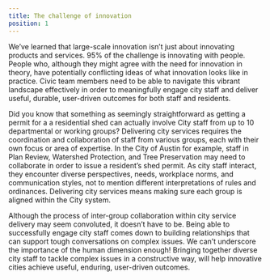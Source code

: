 ```yaml
---
title: The challenge of innovation
position: 1
---
```


We’ve learned that large-scale innovation isn’t just about innovating products and services. 95% of the challenge is innovating with people. People who, although they might agree with the need for innovation in theory, have potentially conflicting ideas of what innovation looks like in practice. Civic team members need to be able to navigate this vibrant landscape effectively in order to meaningfully engage city staff and deliver useful, durable, user-driven outcomes for both staff and residents.

Did you know that something as seemingly straightforward as getting a permit for a a residential shed can actually involve City staff from up to 10 departmental or working groups? Delivering city services requires the coordination and collaboration of staff from various groups, each with their own focus or area of expertise. In the City of Austin for example, staff in Plan Review, Watershed Protection, and Tree Preservation may need to collaborate in order to issue a resident’s shed permit. As city staff interact, they encounter diverse perspectives, needs, workplace norms, and communication styles, not to mention different interpretations of rules and ordinances. Delivering city services means making sure each group is aligned within the City system.

Although the process of inter-group collaboration within city service delivery may seem convoluted, it doesn’t have to be. Being able to successfully engage city staff comes down to building relationships that can support tough conversations on complex issues. We can’t underscore the importance of the human dimension enough! Bringing together diverse city staff to tackle complex issues in a constructive way, will help innovative cities achieve useful, enduring, user-driven outcomes.
